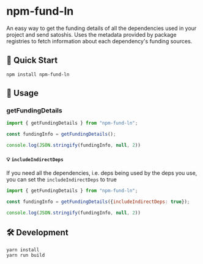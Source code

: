 # npm-fund-ln

An easy way to get the funding details of all the dependencies used in your project and send satoshis. Uses the metadata provided by package registries to fetch information about each dependency's funding sources.

## 🚀 Quick Start

```
npm install npm-fund-ln
```

## 🤙 Usage
### getFundingDetails
```js
import { getFundingDetails } from "npm-fund-ln";

const fundingInfo = getFundingDetails();

console.log(JSON.stringify(fundingInfo, null, 2))

```

#### 💡 `includeIndirectDeps`
If you need all the dependencies, i.e. deps being used by the deps you use, you can set the `includeIndirectDeps` to true
```js
import { getFundingDetails } from "npm-fund-ln";

const fundingInfo = getFundingDetails({includeIndirectDeps: true});

console.log(JSON.stringify(fundingInfo, null, 2))

```

## 🛠 Development

```
yarn install
yarn run build
```
